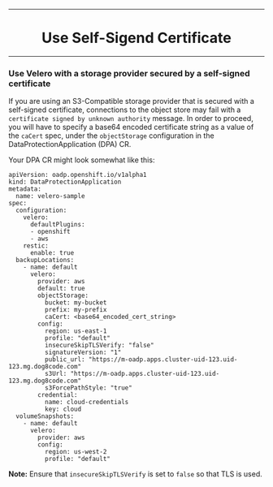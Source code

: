 <hr style="height:1px;border:none;color:#333;">
<h1 align="center">Use Self-Sigend Certificate</h1>
<hr style="height:1px;border:none;color:#333;">

### Use Velero with a storage provider secured by a self-signed certificate

If you are using an S3-Compatible storage provider that is secured with a 
self-signed certificate, connections to the object store may fail with a 
`certificate signed by unknown authority` message. In order to proceed, you will 
have to specify a base64 encoded certificate string as a value of the `caCert` 
spec, under the `objectStorage` configuration in the DataProtectionApplication (DPA) CR.

Your DPA CR might look somewhat like this:

```
apiVersion: oadp.openshift.io/v1alpha1
kind: DataProtectionApplication
metadata:
  name: velero-sample
spec:
  configuration:
    velero:
      defaultPlugins:
      - openshift
      - aws
    restic:
      enable: true
  backupLocations:
    - name: default
      velero:
        provider: aws
        default: true
        objectStorage:
          bucket: my-bucket
          prefix: my-prefix
          caCert: <base64_encoded_cert_string>
        config:
          region: us-east-1
          profile: "default"
          insecureSkipTLSVerify: "false"
          signatureVersion: "1"
          public_url: "https://m-oadp.apps.cluster-uid-123.uid-123.mg.dog8code.com"
          s3Url: "https://m-oadp.apps.cluster-uid-123.uid-123.mg.dog8code.com"
          s3ForcePathStyle: "true"
        credential:
          name: cloud-credentials
          key: cloud
  volumeSnapshots:
    - name: default
      velero:
        provider: aws
        config:
          region: us-west-2
          profile: "default"

```
<b>Note:</b> Ensure that `insecureSkipTLSVerify` is set to `false` so that TLS 
is used.
